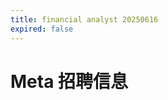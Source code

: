 ```yaml
---
title: financial analyst 20250616
expired: false
---
```


# Meta 招聘信息

<JobPostingTable job-posting-json-path="meta/data/financial-analyst-20250616.json" />
